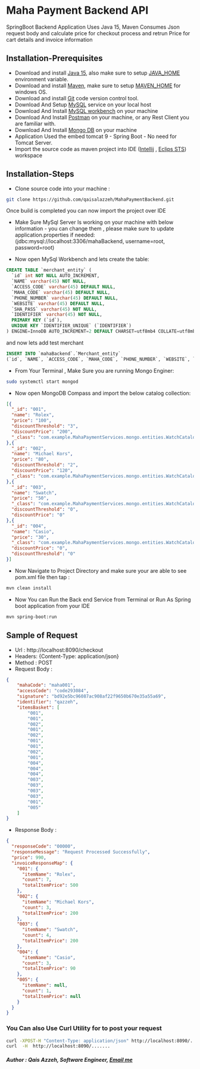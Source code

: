 # Maha Payment Backend API
SpringBoot Backend Application Uses Java 15, Maven Consumes Json request body and calculate price for checkout process and retrun Price for cart details and invoice information


## Installation-Prerequisites

* Download and install [Java 15](https://www.oracle.com/java/technologies/javase-downloads.html), also make sure to setup [JAVA_HOME](https://www.baeldung.com/java-home-on-windows-7-8-10-mac-os-x-linux) environment variable.
* Download and install [Maven](https://maven.apache.org/install.html), make sure to setup [ MAVEN_HOME](https://mkyong.com/maven/how-to-install-maven-in-windows/) for windows OS.
* Download and install [Git](https://git-scm.com/book/en/v2/Getting-Started-Installing-Git) code version control tool.
* Download And Setup [MySQL](https://dev.mysql.com/downloads/installer/) service on your local host
* Download And Install [MySQL workbench](https://dev.mysql.com/downloads/workbench/) on your machine
* Download And Install [Postman](https://www.postman.com/downloads/) on your machine, or any Rest Client you are familiar with.
* Download And Install [Mongo DB](https://www.mongodb.com/try/download/community) on your machine
* Application Used the embed tomcat 9 - Spring Boot - No need for Tomcat Server.
* Import the source code as maven project into IDE ([Intellij](https://www.jetbrains.com/idea/) , [Eclips STS](https://spring.io/tools)) workspace


## Installation-Steps

* Clone source code into your machine :
```bash
git clone https://github.com/qaisalazzeh/MahaPaymentBackend.git
```

Once build is completed you can now import the project over IDE 
* Make Sure MySql Server Is working on your machine with below information - you can change them , please make sure to update application.properties if needed:
(jdbc:mysql://localhost:3306/mahaBackend, username=root, password=root)

* Now open MySql Workbench and lets create the table: 
```sql
CREATE TABLE `merchant_entity` (
  `id` int NOT NULL AUTO_INCREMENT,
  `NAME` varchar(45) NOT NULL,
  `ACCESS_CODE` varchar(45) DEFAULT NULL,
  `MAHA_CODE` varchar(45) DEFAULT NULL,
  `PHONE_NUMBER` varchar(45) DEFAULT NULL,
  `WEBSITE` varchar(45) DEFAULT NULL,
  `SHA_PASS` varchar(45) NOT NULL,
  `IDENTIFIER` varchar(45) NOT NULL,
  PRIMARY KEY (`id`),
  UNIQUE KEY `IDENTIFIER_UNIQUE` (`IDENTIFIER`)
) ENGINE=InnoDB AUTO_INCREMENT=2 DEFAULT CHARSET=utf8mb4 COLLATE=utf8mb4_0900_ai_ci;

```
and now lets add test merchant 

```sql
INSERT INTO `mahaBackend`.`Merchant_entity` 
(`id`, `NAME`, `ACCESS_CODE`, `MAHA_CODE`, `PHONE_NUMBER`, `WEBSITE`, `SHA_PASS`, `IDENTIFIER`) VALUES ('1', 'Qais Azzeh', 'code293084', 'maha001', '0799793061', 'www.qazzeh.maha.com.ae', 'oiquywe%$#', 'qazzeh');
```

* From Your Terminal , Make Sure you are running Mongo Enginer: 
```bash
sudo systemctl start mongod
```

* Now open MongoDB Compass and import the below catalog collection:

```json
[{
  "_id": "001",
  "name": "Rolex",
  "price": "100",
  "discountThreshold": "3",
  "discountPrice": "200",
  "_class": "com.example.MahaPaymentServices.mongo.entities.WatchCatalog"
},{
  "_id": "002",
  "name": "Michael Kors",
  "price": "80",
  "discountThreshold": "2",
  "discountPrice": "120",
  "_class": "com.example.MahaPaymentServices.mongo.entities.WatchCatalog"
},{
  "_id": "003",
  "name": "Swatch",
  "price": "50",
  "_class": "com.example.MahaPaymentServices.mongo.entities.WatchCatalog",
  "discountThreshold": "0",
  "discountPrice": "0"
},{
  "_id": "004",
  "name": "Casio",
  "price": "30",
  "_class": "com.example.MahaPaymentServices.mongo.entities.WatchCatalog",
  "discountPrice": "0",
  "discountThreshold": "0"
}]

```


* Now Navigate to Project Directory and make sure your are able to see pom.xml file then tap :
```bash
mvn clean install
```

* Now You can Run the Back end Service from Terminal or Run As Spring boot application from your IDE
```bash
mvn spring-boot:run
```

## Sample of Request

* Url : http://localhost:8090/checkout
* Headers: {Content-Type: application/json}
* Method : POST
* Request Body :

```json
{
	"mahaCode": "maha001",
	"accessCode": "code293084",
	"signature": "bd92e5bc96087ac908af22f9650b670e35a55a69",
	"identifier": "qazzeh",
	"itemsBasket": [
		"001",
		"001",
		"002",
		"001",
		"002",
		"001",
		"001",
		"002",
		"001",
		"004",
		"004",
		"004",
		"003",
		"003",
		"003",
		"003",
		"001",
		"005"
	]
}
```
* Response Body :
```json
{
  "responseCode": "00000",
  "responseMessage": "Request Processed Successfully",
  "price": 990,
  "invoiceResponseMap": {
    "001": {
      "itemName": "Rolex",
      "count": 7,
      "totalItemPrice": 500
    },
    "002": {
      "itemName": "Michael Kors",
      "count": 3,
      "totalItemPrice": 200
    },
    "003": {
      "itemName": "Swatch",
      "count": 4,
      "totalItemPrice": 200
    },
    "004": {
      "itemName": "Casio",
      "count": 3,
      "totalItemPrice": 90
    },
    "005": {
      "itemName": null,
      "count": 1,
      "totalItemPrice": null
    }
  }
}

```
### You Can also Use Curl Utility for to post your request 
```bash
curl -XPOST-H "Content-Type: application/json" http://localhost:8090/.......
curl  -H  http://localhost:8090/.......
```

##### Author : Qais Azzeh, Software Engineer, [Email me](qais.azzeh@gmail.com)


